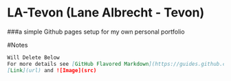 # LA-Tevon (Lane Albrecht - Tevon)
###a simple Github pages setup for my own personal portfolio


#Notes 

```markdown
Will Delete Below
For more details see [GitHub Flavored Markdown](https://guides.github.com/features/mastering-markdown/).
[Link](url) and ![Image](src)
```
